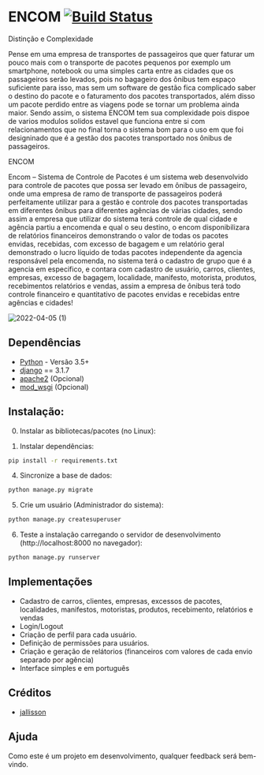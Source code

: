 # ENCOM [![Build Status](https://travis-ci.org/thiagopena/djangoSIGE.svg?branch=master)](https://travis-ci.org/thiagopena/djangoSIGE)

Distinção e Complexidade

Pense em uma empresa de transportes de passageiros que quer faturar um pouco mais com o transporte de pacotes pequenos por exemplo um smartphone, notebook ou uma simples carta entre as cidades que os passageiros serão levados, pois no bagageiro dos ônibus tem espaço suficiente para isso, mas sem um software de gestão fica complicado saber o destino do pacote e o faturamento dos pacotes transportados, além disso um pacote perdido entre as viagens pode se tornar um problema ainda maior.  Sendo assim, o sistema ENCOM tem sua complexidade pois dispoe de varios modulos solidos estavel que funciona entre si com relacionamentos que no final torna o sistema bom para o uso em que foi designinado que é a gestão dos pacotes transportado nos ônibus de passageiros.

ENCOM 

Encom – Sistema de Controle de Pacotes é um sistema web desenvolvido para controle de pacotes que possa ser levado em ônibus de passageiro, onde uma empresa de ramo de 
transporte de passageiros poderá perfeitamente utilizar para a gestão e controle dos pacotes transportadas em diferentes ônibus para diferentes agências de várias 
cidades, sendo assim a empresa que utilizar do sistema terá controle de qual cidade e agência partiu a encomenda e qual o seu destino, o encom disponibilizara de 
relatórios financeiros demonstrando o valor de todas os pacotes envidas, recebidas, com excesso de bagagem e um relatório geral demonstrado o lucro líquido de todas 
pacotes independente da agencia responsável pela encomenda, no sistema terá o  cadastro de grupo que é a agencia em especifico, e contara com cadastro de usuário, 
carros, clientes, empresas, excesso de bagagem, localidade, manifesto, motorista, produtos, recebimentos relatórios e vendas, assim a empresa de ônibus terá todo 
controle financeiro e quantitativo de pacotes envidas e recebidas entre agências e cidades! 


![2022-04-05 (1)](https://user-images.githubusercontent.com/43224822/161877537-c78508c3-f5ab-4fdd-a23a-d554c580fdfd.png)



## Dependências

- [Python](https://www.python.org/downloads/) - Versão 3.5+
- [django](http://www.djangoproject.com) == 3.1.7
- [apache2](https://www.apache.org/) (Opcional)
- [mod_wsgi](https://modwsgi.readthedocs.io/en/develop/) (Opcional)

## Instalação:

0. Instalar as bibliotecas/pacotes (no Linux):

1. Instalar dependências:

```bash
pip install -r requirements.txt
```

4. Sincronize a base de dados:

```bash
python manage.py migrate
```

5. Crie um usuário (Administrador do sistema):

```bash
python manage.py createsuperuser
```

6. Teste a instalação carregando o servidor de desenvolvimento (http://localhost:8000 no navegador):

```bash
python manage.py runserver
```

## Implementações

- Cadastro de carros, clientes, empresas, excessos de pacotes, localidades, manifestos, motoristas, produtos, recebimento, relatórios e vendas
- Login/Logout
- Criação de perfil para cada usuário.
- Definição de permissões para usuários.
- Criação e geração de relátorios (financeiros com valores de cada envio separado por agência)
- Interface simples e em português

## Créditos

- [jallisson](https://github.com/jallisson)


## Ajuda

Como este é um projeto em desenvolvimento, qualquer feedback será bem-vindo.
